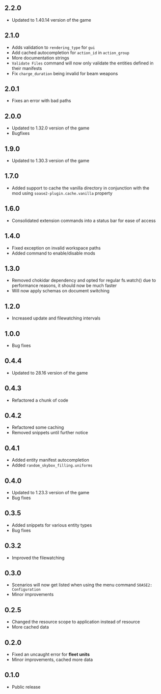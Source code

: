 ## 2.2.0
-   Updated to 1.40.14 version of the game

## 2.1.0

-   Adds validation to `rendering_type` for `gui`
-   Add cached autocompletion for `action_id` in `action_group`
-   More documentation strings
-   `Validate Files` command will now only validate the entities defined in their manifests
-   Fix `charge_duration` being invalid for beam weapons

## 2.0.1

-   Fixes an error with bad paths

## 2.0.0

-   Updated to 1.32.0 version of the game
-   Bugfixes

## 1.9.0

-   Updated to 1.30.3 version of the game

## 1.7.0

-  Added support to cache the vanilla directory in conjunction with the mod using `soase2-plugin.cache.vanilla` property

## 1.6.0

-  Consolidated extension commands into a status bar for ease of access

## 1.4.0

-   Fixed exception on invalid workspace paths
-   Added command to enable/disable mods

## 1.3.0

-   Removed chokidar dependency and opted for regular fs.watch() due to performance reasons, it should now be much faster
-   Will now apply schemas on document switching

## 1.2.0

-   Increased update and filewatching intervals

## 1.0.0

-   Bug fixes

## 0.4.4

-   Updated to 28.16 version of the game

## 0.4.3

-   Refactored a chunk of code

## 0.4.2

-   Refactored some caching
-   Removed snippets until further notice

## 0.4.1

-   Added entity manifest autocompletion
-   Added `random_skybox_filling.uniforms`

## 0.4.0

-   Updated to 1.23.3 version of the game
-   Bug fixes

## 0.3.5

-   Added snippets for various entity types
-   Bug fixes

## 0.3.2

-   Improved the filewatching

## 0.3.0

-   Scenarios will now get listed when using the menu command `SOASE2: Configuration`
-   Minor improvements

## 0.2.5

-   Changed the resource scope to application instead of resource
-   More cached data

## 0.2.0

-   Fixed an uncaught error for **fleet units**
-   Minor improvements, cached more data

## 0.1.0

-   Public release
